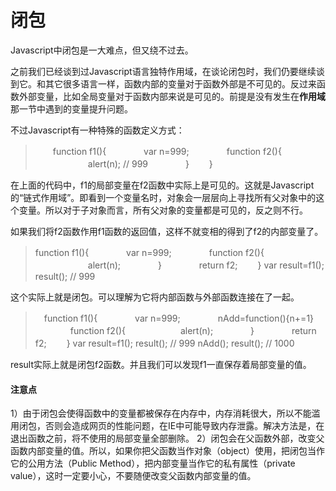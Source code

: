 # 闭包

Javascript中闭包是一大难点，但又绕不过去。

之前我们已经谈到过Javascript语言独特作用域，在谈论闭包时，我们仍要继续谈到它。和其它很多语言一样，函数内部的变量对于函数外部是不可见的。反过来函数外部变量，比如全局变量对于函数内部来说是可见的。前提是没有发生在**作用域**那一节中遇到的变量提升问题。

不过Javascript有一种特殊的函数定义方式：

>　　function f1(){
　　　　var n=999;
　　　　function f2(){
　　　　　　alert(n); // 999
　　　　}
　　}

在上面的代码中，f1的局部变量在f2函数中实际上是可见的。这就是Javascript的“链式作用域”。即看到一个变量名时，对象会一层层向上寻找所有父对象中的这个变量。所以对于子对象而言，所有父对象的变量都是可见的，反之则不行。

如果我们将f2函数作用f1函数的返回值，这样不就变相的得到了f2的内部变量了。
>function f1(){
　　　　var n=999;
　　　　function f2(){
　　　　　　alert(n); 
　　　　}
　　　　return f2;
　　}
var result=f1();
result(); // 999

这个实际上就是闭包。可以理解为它将内部函数与外部函数连接在了一起。
>　function f1(){
　　　　var n=999;
　　　　nAdd=function(){n+=1}
　　　　function f2(){
　　　　　　alert(n);
　　　　}
　　　　return f2;
　　}
var result=f1();
result(); // 999
nAdd();
result(); // 1000

result实际上就是闭包f2函数。并且我们可以发现f1一直保存着局部变量的值。
#### 注意点
1）由于闭包会使得函数中的变量都被保存在内存中，内存消耗很大，所以不能滥用闭包，否则会造成网页的性能问题，在IE中可能导致内存泄露。解决方法是，在退出函数之前，将不使用的局部变量全部删除。
2）闭包会在父函数外部，改变父函数内部变量的值。所以，如果你把父函数当作对象（object）使用，把闭包当作它的公用方法（Public Method），把内部变量当作它的私有属性（private value），这时一定要小心，不要随便改变父函数内部变量的值。